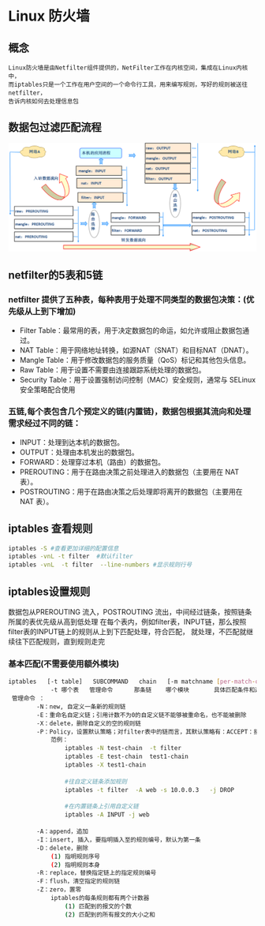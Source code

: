 # Linux 防火墙

## 概念
    Linux防火墙是由Netfilter组件提供的，NetFilter工作在内核空间，集成在Linux内核中，
    而iptables只是一个工作在用户空间的一个命令行工具，用来编写规则，写好的规则被送往netfilter，
    告诉内核如何去处理信息包

## 数据包过滤匹配流程

<img src="../images/iptables01.png">

## netfilter的5表和5链
### netfilter 提供了五种表，每种表用于处理不同类型的数据包决策：(优先级从上到下增加)
* Filter Table：最常用的表，用于决定数据包的命运，如允许或阻止数据包通过。
* NAT Table：用于网络地址转换，如源NAT（SNAT）和目标NAT（DNAT）。
* Mangle Table：用于修改数据包的服务质量（QoS）标记和其他包头信息。
* Raw Table：用于设置不需要由连接跟踪系统处理的数据包。
* Security Table：用于设置强制访问控制（MAC）安全规则，通常与 SELinux 安全策略配合使用
### 五链,每个表包含几个预定义的链(内置链)，数据包根据其流向和处理需求经过不同的链：
* INPUT：处理到达本机的数据包。
* OUTPUT：处理由本机发出的数据包。
* FORWARD：处理穿过本机（路由）的数据包。
* PREROUTING：用于在路由决策之前处理进入的数据包（主要用在 NAT 表）。
* POSTROUTING：用于在路由决策之后处理即将离开的数据包（主要用在 NAT 表）。

## iptables 查看规则
```bash
iptables -S #查看更加详细的配置信息
iptables -vnL -t filter  #默认filter
iptables -vnL  -t filter  --line-numbers #显示规则行号
```

## iptables设置规则
数据包从PREROUTING 流入，POSTROUTING 流出，中间经过链条，按照链条所属的表优先级从高到低处理
在每个表内，例如filter表，INPUT链，那么按照filter表的INPUT链上的规则从上到下匹配处理，符合匹配，
就处理，不匹配就继续往下匹配规则，直到规则走完

### 基本匹配(不需要使用额外模块)
```bash
iptables   [-t table]   SUBCOMMAND   chain   [-m matchname [per-match-options]]   -j targetname [per-target-options]
            -t 哪个表   管理命令      那条链    哪个模块       具体匹配条件和选项      处理动作      
 管理命令 ：
        -N：new, 自定义一条新的规则链
        -E：重命名自定义链；引用计数不为0的自定义链不能够被重命名，也不能被删除
        -X：delete，删除自定义的空的规则链
        -P：Policy，设置默认策略；对filter表中的链而言，其默认策略有：ACCEPT：接受, DROP：丢弃
            范例：
                iptables -N test-chain  -t filter
                iptables -E test-chain  test1-chain
                iptables -X test1-chain

                #往自定义链条添加规则
                iptables -t filter  -A web -s 10.0.0.3   -j DROP 

                #在内置链条上引用自定义链
                iptables -A INPUT -j web
        
        -A：append，追加
        -I：insert, 插入，要指明插入至的规则编号，默认为第一条
        -D：delete，删除
            (1) 指明规则序号
            (2) 指明规则本身
        -R：replace，替换指定链上的指定规则编号
        -F：flush，清空指定的规则链
        -Z：zero，置零
            iptables的每条规则都有两个计数器
                (1) 匹配到的报文的个数
                (2) 匹配到的所有报文的大小之和


```



